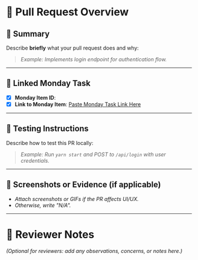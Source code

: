 # 🚀 Pull Request Overview

## 📄 Summary
Describe **briefly** what your pull request does and why:
> _Example: Implements login endpoint for authentication flow._

---

## 🔗 Linked Monday Task
- [x] **Monday Item ID**: <!-- Example: 1931962436 -->
- [x] **Link to Monday Item**: [Paste Monday Task Link Here](https://yourteam.monday.com/boards/board-id/pulses/item-id)

---

## 🧪 Testing Instructions
Describe how to test this PR locally:
> _Example: Run `yarn start` and POST to `/api/login` with user credentials._

---

## 📸 Screenshots or Evidence (if applicable)
- _Attach screenshots or GIFs if the PR affects UI/UX._
- _Otherwise, write "N/A"._


---

# 🧹 Reviewer Notes
_(Optional for reviewers: add any observations, concerns, or notes here.)_

